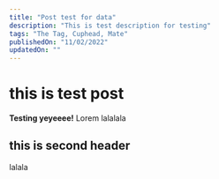 ```yaml
---
title: "Post test for data"
description: "This is test description for testing"
tags: "The Tag, Cuphead, Mate"
publishedOn: "11/02/2022"
updatedOn: ""
---
```

# this is test post

**Testing yeyeeee!**
Lorem lalalala

## this is second header 

lalala



